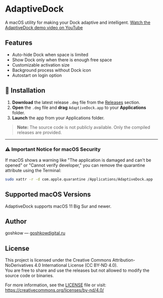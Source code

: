 # AdaptiveDock

A macOS utility for making your Dock adaptive and intelligent.
[Watch the AdaptiveDock demo video on YouTube](https://youtu.be/OK3HIASEuEk)

## Features

- Auto-hide Dock when space is limited  
- Show Dock only when there is enough free space  
- Customizable activation size  
- Background process without Dock icon  
- Autostart on login option  

## 🧩 Installation

1. **Download** the latest release `.dmg` file from the [Releases](https://github.com/goshkow/AdaptiveDock/releases) section.  
2. **Open** the `.dmg` file and **drag** `AdaptiveDock.app` to your **Applications** folder.  
3. **Launch** the app from your Applications folder.

> **Note:** The source code is not publicly available. Only the compiled releases are provided.

---

### ⚠️ Important Notice for macOS Security

If macOS shows a warning like "The application is damaged and can't be opened" or "Cannot verify developer," you can remove the quarantine attribute using the Terminal:

```bash
sudo xattr -r -d com.apple.quarantine /Applications/AdaptiveDock.app
```

## Supported macOS Versions

AdaptiveDock supports macOS 11 Big Sur and newer.

## Author

goshkow — [goshkowdigital.ru](https://goshkowdigital.ru)

## License

This project is licensed under the Creative Commons Attribution-NoDerivatives 4.0 International License (CC BY-ND 4.0).  
You are free to share and use the releases but not allowed to modify the source code or binaries.

For more information, see the [LICENSE](./LICENSE) file or visit:  
https://creativecommons.org/licenses/by-nd/4.0/
